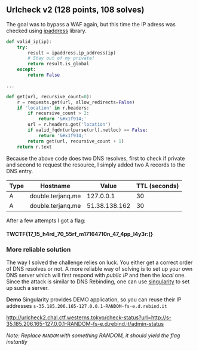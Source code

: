## Urlcheck v2 (128 points, 108 solves)

The goal was to bypass a WAF again, but this time the IP adress was checked using [ipaddress](https://docs.python.org/3/library/ipaddress.html) library. 

```py
def valid_ip(ip):
    try:
        result = ipaddress.ip_address(ip)
        # Stay out of my private!
        return result.is_global
    except:
        return False

...

def get(url, recursive_count=0):
    r = requests.get(url, allow_redirects=False)
    if 'location' in r.headers:
        if recursive_count > 2:
            return '&#x1f914;'
        url = r.headers.get('location')
        if valid_fqdn(urlparse(url).netloc) == False:
            return '&#x1f914;'
        return get(url, recursive_count + 1)
    return r.text
```

Because the above code does two DNS resolves, first to check if private and second to request the resource, I simply added two A records to the DNS entry. 

| Type | Hostname          | Value         | TTL (seconds) |
| ---- | ----------------- | ------------- | ------------- |
| A    | double.terjanq.me | 127.0.0.1     | 30            |
| A    | double.terjanq.me | 51.38.138.162 | 30            |

After a few attempts I got a flag:

#### TWCTF{17_15_h4rd_70_55rf_m17164710n_47_4pp_l4y3r:(}

### More reliable solution
The way I solved the challenge relies on luck. You either get a correct order of DNS resolves or not. A more reliable way of solving is to set up your own DNS server which will first respond with *public IP* and then the *local* one. Since the attack is similar to DNS Rebinding, one can use [singularity](https://github.com/nccgroup/singularity) to set up such a server.

**Demo**
Singularity provides DEMO application, so you can reuse their IP addresses `s-35.185.206.165-127.0.0.1-RANDOM-fs-e.d.rebind.it`

http://urlcheck2.chal.ctf.westerns.tokyo/check-status?url=http://s-35.185.206.165-127.0.0.1-RANDOM-fs-e.d.rebind.it/admin-status

*Note: Replace `RANDOM` with something RANDOM, it should yield the flag instantly*
